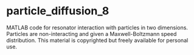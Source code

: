 # particle_diffusion_8
MATLAB code for resonator interaction with particles in two dimensions. Particles are non-interacting and given a Maxwell-Boltzmann speed distribution. This material is copyrighted but freely available for personal use.
